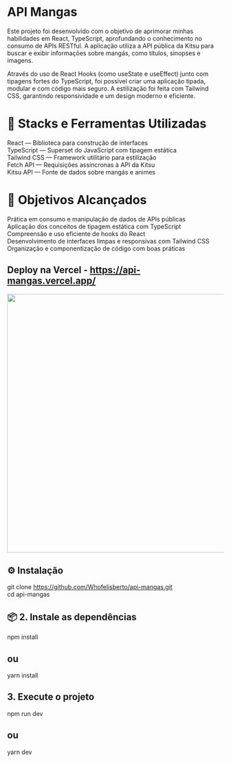 # API Mangas

Este projeto foi desenvolvido com o objetivo de aprimorar minhas habilidades em React, TypeScript, aprofundando o conhecimento no consumo de APIs RESTful. A aplicação utiliza a API pública da Kitsu para buscar e exibir informações sobre mangás, como títulos, sinopses e imagens.

Através do uso de React Hooks (como useState e useEffect) junto com tipagens fortes do TypeScript, foi possível criar uma aplicação tipada, modular e com código mais seguro. A estilização foi feita com Tailwind CSS, garantindo responsividade e um design moderno e eficiente.

# 🔧 Stacks e Ferramentas Utilizadas

React — Biblioteca para construção de interfaces
</br>
TypeScript — Superset do JavaScript com tipagem estática
</br>
Tailwind CSS — Framework utilitário para estilização
</br>
Fetch API — Requisições assíncronas à API da Kitsu
</br>
Kitsu API — Fonte de dados sobre mangás e animes

# 🎯 Objetivos Alcançados

Prática em consumo e manipulação de dados de APIs públicas
</br>
Aplicação dos conceitos de tipagem estática com TypeScript
</br>
Compreensão e uso eficiente de hooks do React
</br>
Desenvolvimento de interfaces limpas e responsivas com Tailwind CSS
</br>
Organização e componentização de código com boas práticas
</br>
## Deploy na Vercel - https://api-mangas.vercel.app/

<img border="0" data-original-height="1080" data-original-width="1920" height="600" src="https://blogger.googleusercontent.com/img/b/R29vZ2xl/AVvXsEgi12kbk0akABbb_qrucPI63jR1opvp6O4pU-Jb95i2YnvYEV-ldba1zEgu7fTf9XWIr_lRfpj7ptA4bsy1MmYVi9jmaYrqWX28xhOkTHJ6xBlOf2SyV58UehBMR07nFWbiQkajR0rRp4RpKvvH3x9Ckr0kFiLtqdRGAQQnyh_6wcyHQ9_3w4manfmIaSum/s1860/manga-api.png" width="1280" />

## ⚙️ Instalação

git clone https://github.com/Whofelisberto/api-mangas.git
</br>
cd api-mangas

## 📦 2. Instale as dependências

npm install 
## ou
yarn install

##  3. Execute o projeto

npm run dev
## ou
yarn dev



